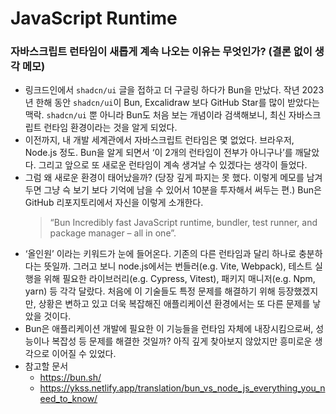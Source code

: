 # JavaScript Runtime

### 자바스크립트 런타임이 새롭게 계속 나오는 이유는 무엇인가? (결론 없이 생각 메모)

- 링크드인에서 `shadcn/ui` 글을 접하고 더 구글링 하다가 Bun을 만났다. 작년 2023년 한해 동안 `shadcn/ui`이 Bun, Excalidraw 보다 GitHub Star를 많이 받았다는 맥락. `shadcn/ui` 뿐 아니라 Bun도 처음 보는 개념이라 검색해보니, 최신 자바스크립트 런타임 환경이라는 것을 알게 되었다.
- 이전까지, 내 개발 세계관에서 자바스크립트 런타임은 몇 없었다. 브라우저, Node.js 정도. Bun을 알게 되면서 ‘이 2개의 런타임이 전부가 아니구나’를 깨달았다. 그리고 앞으로 또 새로운 런타임이 계속 생겨날 수 있겠다는 생각이 들었다.
- 그럼 왜 새로운 환경이 태어났을까? (당장 깊게 파지는 못 했다. 이렇게 메모를 남겨두면 그냥 슥 보기 보다 기억에 남을 수 있어서 10분을 투자해서 써두는 편.) Bun은 GitHub 리포지토리에서 자신을 이렇게 소개한다.
  > “Bun Incredibly fast JavaScript runtime, bundler, test runner, and package manager – all in one”.
- ‘올인원’ 이라는 키워드가 눈에 들어온다. 기존의 다른 런타임과 달리 하나로 충분하다는 뜻일까. 그러고 보니 node.js에서는 번들러(e.g. Vite, Webpack), 테스트 실행을 위해 필요한 라이브러리(e.g. Cypress, Vitest), 패키지 매니저(e.g. Npm, yarn) 등 각각 달랐다. 처음에 이 기술들도 특정 문제를 해결하기 위해 등장했겠지만, 상황은 변하고 있고 더욱 복잡해진 애플리케이션 환경에서는 또 다른 문제를 낳았을 것이다.
- Bun은 애플리케이션 개발에 필요한 이 기능들을 런타임 자체에 내장시킴으로써, 성능이나 복잡성 등 문제를 해결한 것일까? 아직 깊게 찾아보지 않았지만 흥미로운 생각으로 이어질 수 있었다.
- 참고할 문서
  - https://bun.sh/
  - https://ykss.netlify.app/translation/bun_vs_node_js_everything_you_need_to_know/
